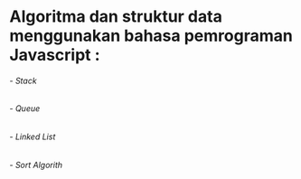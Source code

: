 # Algoritma dan struktur data menggunakan bahasa pemrograman Javascript :

###### - Stack
###### - Queue
###### - Linked List
###### - Sort Algorith
